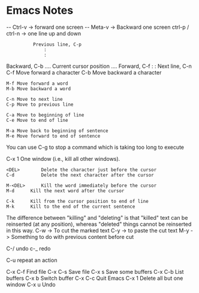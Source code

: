 # Emacs Notes
-- Ctrl-v -> forward one screen
-- Meta-v -> Backward one screen
ctrl-p / ctrl-n -> one line up and down

			  Previous line, C-p
				  :
				  :
   Backward, C-b .... Current cursor position .... Forward, C-f
				  :
				  :
			    Next line, C-n
	C-f	Move forward a character
	C-b	Move backward a character

	M-f	Move forward a word
	M-b	Move backward a word

	C-n	Move to next line
	C-p	Move to previous line

	C-a	Move to beginning of line
	C-e	Move to end of line

	M-a	Move back to beginning of sentence
	M-e	Move forward to end of sentence

You can use C-g to stop a command which is taking too long to execute

C-x 1	One window (i.e., kill all other windows).

	<DEL>        Delete the character just before the cursor
	C-d   	     Delete the next character after the cursor

	M-<DEL>      Kill the word immediately before the cursor
	M-d	     Kill the next word after the cursor

	C-k	     Kill from the cursor position to end of line
	M-k	     Kill to the end of the current sentence

The difference between "killing" and "deleting" is that "killed" text
can be reinserted (at any position), whereas "deleted" things cannot
be reinserted in this way.
C-w -> To cut the marked text
C-y -> to paste the cut text
M-y -> Something to do with previous content before cut

C-/    undo
c-_    redo

C-u    repeat an action


C-x C-f		Find file
C-x C-s		Save file
C-x s		Save some buffers
C-x C-b		List buffers
C-x b		Switch buffer
C-x C-c		Quit Emacs
C-x 1		Delete all but one window
C-x u		Undo
